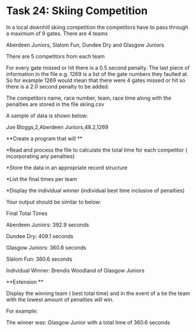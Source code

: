 # Task 24: Skiing Competition

In a local downhill skiing competition the competitors have to pass through a maximum of 9 gates. There are 4 teams  

Aberdeen Juniors, Slalom Fun, Dundee Dry and Glasgow Juniors 
 
There are 5 competitors from each team 
 
For every gate missed or hit there is a 0.5 second penalty. The last piece of information in the file e.g. 1269 is a list of the gate numbers they faulted at. So for example 1269  would mean that there were 4 gates missed or hit so there is a 2.0 second penalty to be added. 
 
The competitors name, race number, team, race time along with the penalties are stored in the file skiing.csv 
 
A sample of data is shown below: 

 

Joe Bloggs,2,Aberdeen Juniors,48.2,1269 

**Create a program that will **

*Read and process the file to calculate the total time for each competitor ( incorporating any penalties) 

*Store the data in an appropriate record structure 

*List the final times per team 

*Display the individual winner (individual best time inclusive of penalties) 
 
Your output should be similar to below: 

 

Final Total Times 

Aberdeen Juniors: 392.9 seconds 

Dundee Dry: 409.1 seconds 

Glasgow Juniors: 360.6 seconds 

Slalom Fun: 360.6 seconds 

Individual Winner: Brendis Woodland of Glasgow Juniors 

**Extension **

Display the winning team ( best total time) and  in the event of a tie the team with the lowest amount of penalties will win. 
 
For example: 
  
 

The winner was: Glasgow Junior with a total time of 360.6 seconds 

 